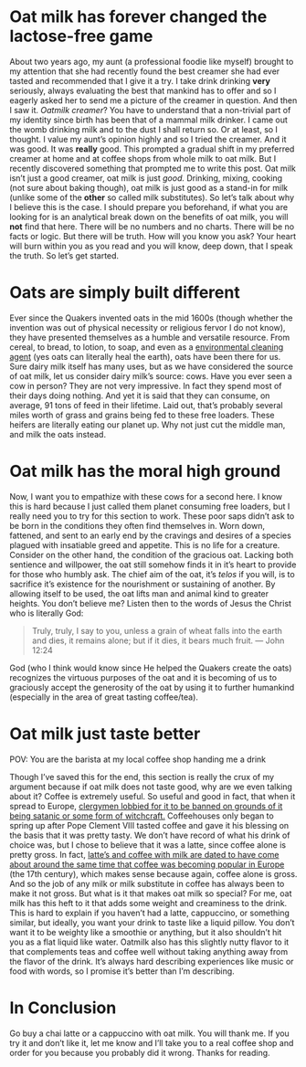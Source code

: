 Oat milk has forever changed the lactose-free game
==================================================

About two years ago, my aunt (a professional foodie like myself) brought to my attention that she had recently found the best creamer she had ever tasted and recommended that I give it a try. I take drink drinking **very** seriously, always evaluating the best that mankind has to offer and so I eagerly asked her to send me a picture of the creamer in question. And then I saw it. _Oatmilk creamer_? You have to understand that a non-trivial part of my identity since birth has been that of a mammal milk drinker. I came out the womb drinking milk and to the dust I shall return so. Or at least, so I thought. I value my aunt’s opinion highly and so I tried the creamer. And it was good. It was **really** good. This prompted a gradual shift in my preferred creamer at home and at coffee shops from whole milk to oat milk. But I recently discovered something that prompted me to write this post. Oat milk isn’t just a good creamer, oat milk is just _good._ Drinking, mixing, cooking (not sure about baking though), oat milk is just good as a stand-in for milk (unlike some of the **other** so called milk substitutes). So let’s talk about why I believe this is the case. I should prepare you beforehand, if what you are looking for is an analytical break down on the benefits of oat milk, you will **not** find that here. There will be no numbers and no charts. There will be no facts or logic. But there will be truth. How will you know you ask? Your heart will burn within you as you read and you will know, deep down, that I speak the truth. So let’s get started.

Oats are simply built different
===============================

Ever since the Quakers invented oats in the mid 1600s (though whether the invention was out of physical necessity or religious fervor I do not know), they have presented themselves as a humble and versatile resource. From cereal, to bread, to lotion, to soap, and even as a [environmental cleaning agent](https://phys.org/news/2015-02-oats-heavy-metals-contaminated-soil.html) (yes oats can literally heal the earth), oats have been there for us. Sure dairy milk itself has many uses, but as we have considered the source of oat milk, let us consider dairy milk’s source: cows. Have you ever seen a cow in person? They are not very impressive. In fact they spend most of their days doing nothing. And yet it is said that they can consume, on average, 91 tons of feed in their lifetime. Laid out, that’s probably several miles worth of grass and grains being fed to these free loaders. These heifers are literally eating our planet up. Why not just cut the middle man, and milk the oats instead.

Oat milk has the moral high ground
==================================

Now, I want you to empathize with these cows for a second here. I know this is hard because I just called them planet consuming free loaders, but I really need you to try for this section to work. These poor saps didn’t ask to be born in the conditions they often find themselves in. Worn down, fattened, and sent to an early end by the cravings and desires of a species plagued with insatiable greed and appetite. This is no life for a creature. Consider on the other hand, the condition of the gracious oat. Lacking both sentience and willpower, the oat still somehow finds it in it’s heart to provide for those who humbly ask. The chief aim of the oat, it’s _telos_ if you will, is to sacrifice it’s existence for the nourishment or sustaining of another. By allowing itself to be used, the oat lifts man and animal kind to greater heights. You don’t believe me? Listen then to the words of Jesus the Christ who is literally God:

> Truly, truly, I say to you, unless a grain of wheat falls into the earth and dies, it remains alone; but if it dies, it bears much fruit. — John 12:24

God (who I think would know since He helped the Quakers create the oats) recognizes the virtuous purposes of the oat and it is becoming of us to graciously accept the generosity of the oat by using it to further humankind (especially in the area of great tasting coffee/tea).

Oat milk just taste better
==========================

POV: You are the barista at my local coffee shop handing me a drink

Though I’ve saved this for the end, this section is really the crux of my argument because if oat milk does not taste good, why are we even talking about it? Coffee is extremely useful. So useful and good in fact, that when it spread to Europe, [clergymen lobbied for it to be banned on grounds of it being satanic or some form of witchcraft.](https://www.ncausa.org/About-Coffee/History-of-Coffee) Coffeehouses only began to spring up after Pope Clement VIII tasted coffee and gave it his blessing on the basis that it was pretty tasty. We don’t have record of what his drink of choice was, but I chose to believe that it was a latte, since coffee alone is pretty gross. In fact, [latte’s and coffee with milk are dated to have come about around the same time that coffee was becoming popular in Europe](https://perfectdailygrind.com/2022/06/what-is-a-latte/) (the 17th century), which makes sense because again, coffee alone is gross. And so the job of any milk or milk substitute in coffee has always been to make it not gross. But what is it that makes oat milk so special? For me, oat milk has this heft to it that adds some weight and creaminess to the drink. This is hard to explain if you haven’t had a latte, cappuccino, or something similar, but ideally, you want your drink to taste like a liquid pillow. You don’t want it to be weighty like a smoothie or anything, but it also shouldn’t hit you as a flat liquid like water. Oatmilk also has this slightly nutty flavor to it that complements teas and coffee well without taking anything away from the flavor of the drink. It’s always hard describing experiences like music or food with words, so I promise it’s better than I’m describing.

In Conclusion
=============

Go buy a chai latte or a cappuccino with oat milk. You will thank me. If you try it and don’t like it, let me know and I’ll take you to a real coffee shop and order for you because you probably did it wrong. Thanks for reading.
